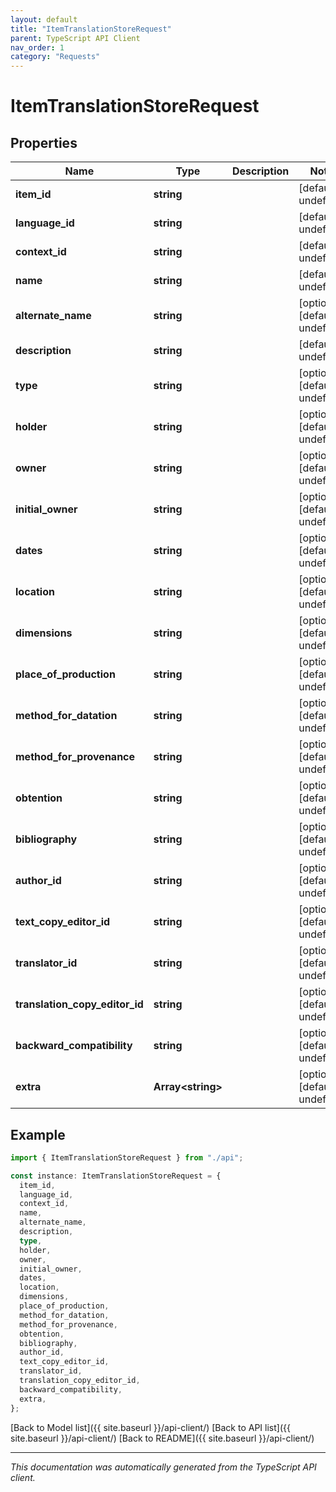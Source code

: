 ```yaml
---
layout: default
title: "ItemTranslationStoreRequest"
parent: TypeScript API Client
nav_order: 1
category: "Requests"
---
```


# ItemTranslationStoreRequest

## Properties

| Name                           | Type                    | Description | Notes                             |
| ------------------------------ | ----------------------- | ----------- | --------------------------------- |
| **item_id**                    | **string**              |             | [default to undefined]            |
| **language_id**                | **string**              |             | [default to undefined]            |
| **context_id**                 | **string**              |             | [default to undefined]            |
| **name**                       | **string**              |             | [default to undefined]            |
| **alternate_name**             | **string**              |             | [optional] [default to undefined] |
| **description**                | **string**              |             | [default to undefined]            |
| **type**                       | **string**              |             | [optional] [default to undefined] |
| **holder**                     | **string**              |             | [optional] [default to undefined] |
| **owner**                      | **string**              |             | [optional] [default to undefined] |
| **initial_owner**              | **string**              |             | [optional] [default to undefined] |
| **dates**                      | **string**              |             | [optional] [default to undefined] |
| **location**                   | **string**              |             | [optional] [default to undefined] |
| **dimensions**                 | **string**              |             | [optional] [default to undefined] |
| **place_of_production**        | **string**              |             | [optional] [default to undefined] |
| **method_for_datation**        | **string**              |             | [optional] [default to undefined] |
| **method_for_provenance**      | **string**              |             | [optional] [default to undefined] |
| **obtention**                  | **string**              |             | [optional] [default to undefined] |
| **bibliography**               | **string**              |             | [optional] [default to undefined] |
| **author_id**                  | **string**              |             | [optional] [default to undefined] |
| **text_copy_editor_id**        | **string**              |             | [optional] [default to undefined] |
| **translator_id**              | **string**              |             | [optional] [default to undefined] |
| **translation_copy_editor_id** | **string**              |             | [optional] [default to undefined] |
| **backward_compatibility**     | **string**              |             | [optional] [default to undefined] |
| **extra**                      | **Array&lt;string&gt;** |             | [optional] [default to undefined] |

## Example

```typescript
import { ItemTranslationStoreRequest } from "./api";

const instance: ItemTranslationStoreRequest = {
  item_id,
  language_id,
  context_id,
  name,
  alternate_name,
  description,
  type,
  holder,
  owner,
  initial_owner,
  dates,
  location,
  dimensions,
  place_of_production,
  method_for_datation,
  method_for_provenance,
  obtention,
  bibliography,
  author_id,
  text_copy_editor_id,
  translator_id,
  translation_copy_editor_id,
  backward_compatibility,
  extra,
};
```

[Back to Model list]({{ site.baseurl }}/api-client/) [Back to API list]({{ site.baseurl }}/api-client/) [Back to README]({{ site.baseurl }}/api-client/)

---

_This documentation was automatically generated from the TypeScript API client._
